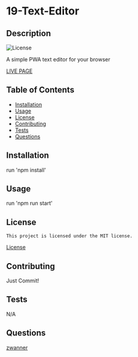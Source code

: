 # 19-Text-Editor
## Description
 ![License](https://img.shields.io/badge/License-MIT-blue.svg)
 
 A simple PWA text editor for your browser

 [LIVE PAGE](https://one9-text-editor-3wwo.onrender.com/)
## Table of Contents
 * [Installation](#installation)
 * [Usage](#usage)
 * [License](#license)
 * [Contributing](#contributing)
 * [Tests](#tests)
 * [Questions](#questions)
## Installation
 run 'npm install'
## Usage
 run 'npm run start'
## License
    This project is licensed under the MIT license.
 [License](https://opensource.org/licenses/MIT)
## Contributing
 Just Commit!
## Tests
 N/A
## Questions
 [zwanner](https://github.com/zwanner)

